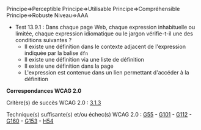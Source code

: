 Principe=>Perceptible
Principe=>Utilisable
Principe=>Compréhensible
Principe=>Robuste
Niveau=>AAA

*   Test 13.9.1 : Dans chaque page Web, chaque expression inhabituelle ou limitée, chaque expression idiomatique ou le jargon vérifie-t-il une des conditions suivantes ?
    *   Il existe une définition dans le contexte adjacent de l'expression indiquée par la balise `dfn`
    *   Il existe une définition via une liste de définition
    *   Il existe une définition dans la page
    *   L'expression est contenue dans un lien permettant d'accéder à la définition

**Correspondances WCAG 2.0**

Critère(s) de succès WCAG 2.0 : [3.1.3](http://www.w3.org/Translations/WCAG20-fr/#meaning-idioms)

Technique(s) suffisante(s) et/ou échec(s) WCAG 2.0 : [G55](http://www.w3.org/TR/WCAG-TECHS/G55.html) - [G101](http://www.w3.org/TR/WCAG-TECHS/G101.html) - [G112](http://www.w3.org/TR/WCAG-TECHS/G112.html) - [G160](http://www.w3.org/TR/WCAG-TECHS/G160.html) - [G153](http://www.w3.org/TR/WCAG-TECHS/G153.html) - [H54](http://www.w3.org/TR/WCAG-TECHS/H54.html)
